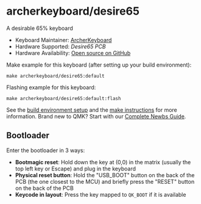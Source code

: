 # archerkeyboard/desire65

A desirable 65% keyboard

* Keyboard Maintainer: [ArcherKeyboard](https://github.com/akyp)
* Hardware Supported: *Desire65 PCB*
* Hardware Availability: [Open source on GitHub](https://github.com/akyp/desire65-pcb)

Make example for this keyboard (after setting up your build environment):

    make archerkeyboard/desire65:default

Flashing example for this keyboard:

    make archerkeyboard/desire65:default:flash

See the [build environment setup](https://docs.qmk.fm/#/getting_started_build_tools) and the [make instructions](https://docs.qmk.fm/#/getting_started_make_guide) for more information. Brand new to QMK? Start with our [Complete Newbs Guide](https://docs.qmk.fm/#/newbs).

## Bootloader

Enter the bootloader in 3 ways:

* **Bootmagic reset**: Hold down the key at (0,0) in the matrix (usually the top left key or Escape) and plug in the keyboard
* **Physical reset button**: Hold the "USB_BOOT" button on the back of the PCB (the one closest to the MCU) and briefly press the "RESET" button on the back of the PCB
* **Keycode in layout**: Press the key mapped to `QK_BOOT` if it is available